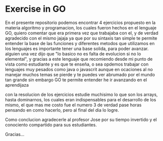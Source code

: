 # Exercise in GO

En el presente repositorio podemos encontrar 4 ejercicios propuesto en la materia algoritmo y programacion, los cuales fueron hechos en el lenguaje GO, quiero comentar que era primera vez que trabajaba con el, y de verdad agradecido con el mismo jajaja ya que por su sintaxis tan simple te permite entender la base de las funciones y diferentes metodos que utilizamos en los lenguajes es importante tener una base solida, para poder avanzar.
alguien una vez dijo que "lo basico no es falta de evolucion si no lo elemental", y gracias a este lenguaje que recomiendo desde mi punto de vista como estudiante y es que te enseña, o sea opdemos trabajar con lenguajes muy pesados como java o javascrit aunque en ocaciones al no manejar muchos temas se pierde y te puedes ver abrumado por el mundo tan grande sin embargo GO te permite entender he ir avanzando en el aprendijaza

con la resolucion de los ejercicios estudie muchisimo lo que son los arrays, hasta dominarnos, los cuales eran indispensables para el desarrollo de los mismo, el que mas me costo fue el numero 3 de verdad pase horas pensando en como hacerlo, pero al final del dia lo logre.

Como conclucion agradecerle al profesor Jose por su tiempo invertido y el conociento compartido para sus estudiantes.

Gracias...
